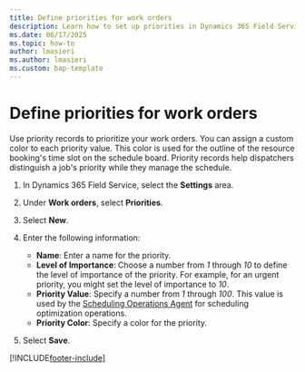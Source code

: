 ```yaml
---
title: Define priorities for work orders
description: Learn how to set up priorities in Dynamics 365 Field Service.
ms.date: 06/17/2025
ms.topic: how-to
author: lmasieri
ms.author: lmasieri
ms.custom: bap-template
---
```


# Define priorities for work orders

Use priority records to prioritize your work orders. You can assign a custom color to each priority value. This color is used for the outline of the resource booking's time slot on the schedule board. Priority records help dispatchers distinguish a job's priority while they manage the schedule.

1. In Dynamics 365 Field Service, select the **Settings** area.
1. Under **Work orders**, select **Priorities**.
1. Select **New**.
1. Enter the following information:

    - **Name**: Enter a name for the priority.
    - **Level of Importance**: Choose a number from *1* through *10* to define the level of importance of the priority. For example, for an urgent priority, you might set the level of importance to *10*.
    - **Priority Value**: Specify a number from *1* through *100*. This value is used by the [Scheduling Operations Agent](soa-overview.md) for scheduling optimization operations.
    - **Priority Color**: Specify a color for the priority.

1. Select **Save**.

[!INCLUDE[footer-include](../includes/footer-banner.md)]
